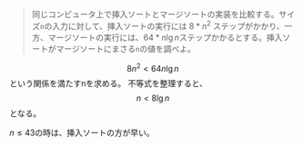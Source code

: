 <!--
<script type="text/javascript" async
  src="https://cdnjs.cloudflare.com/ajax/libs/mathjax/2.7.7/MathJax.js?config=TeX-MML-AM_CHTML">
</script>
-->
> 同じコンピュータ上で挿入ソートとマージソートの実装を比較する。サイズ`n`の入力に対して、挿入ソートの実行には $8*n^2$ ステップがかかり、一方、マージソートの実行には、$64*n \lg n$ステップかかるとする。挿入ソートがマージソートにまさる`n`の値を調べよ。

$$
8n^2 < 64n \lg n
$$
という関係を満たすnを求める。
不等式を整理すると、
$$
n < 8 \lg n
$$
となる。

$n \leq 43$の時は、挿入ソートの方が早い。

